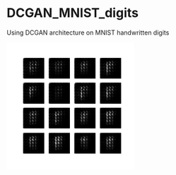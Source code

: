 # DCGAN_MNIST_digits
Using DCGAN architecture on MNIST handwritten digits

![DCGAN generated images](https://github.com/anishsghiya/DCGAN_MNIST_digits/blob/main/dcgan.gif)

